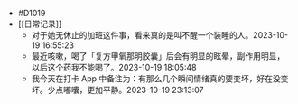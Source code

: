 - #D1019
- [[日常记录]]
	- 对于她无休止的加班这件事，看来真的是叫不醒一个装睡的人。2023-10-19 16:55:23
	- 最近咳嗽，喝了「复方甲氧那明胶囊」后会有明显的眩晕，副作用明显，以后这个药我不能喝了。2023-10-19 18:05:48
	- 我今天在打卡 App 中备注为：有那么几个瞬间情绪真的要变坏，好在没变坏。少点嘟囔，更加平静。2023-10-19 23:13:07